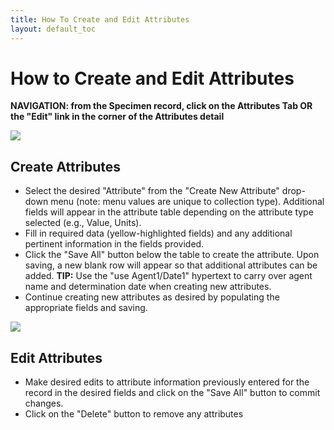 ```yaml
---
title: How To Create and Edit Attributes
layout: default_toc
---
```


# How to Create and Edit Attributes

**NAVIGATION: from the Specimen record, click on the Attributes Tab OR the "Edit" link in the corner of the Attributes detail**

![](https://raw.githubusercontent.com/ArctosDB/documentation-wiki/master/tutorial_images/edit_attributes.jpg)

## Create Attributes

* Select the desired "Attribute" from the "Create New Attribute" drop-down menu (note: menu values are unique to collection type). Additional fields will appear in the attribute table depending on the attribute type selected (e.g., Value, Units).
* Fill in required data (yellow-highlighted fields) and any additional pertinent information in the fields provided.
* Click the "Save All" button below the table to create the attribute. Upon saving, a new blank row will appear so that additional attributes can be added. **TIP:** Use the "use Agent1/Date1" hypertext to carry over agent name and determination date when creating new attributes.
* Continue creating new attributes as desired by populating the appropriate fields and saving.

![](https://raw.githubusercontent.com/ArctosDB/documentation-wiki/master/tutorial_images/edit_attributes_detail.jpg)

## Edit Attributes

* Make desired edits to attribute information previously entered for the record in the desired fields and click on the "Save All" button to commit changes.
* Click on the "Delete" button to remove any attributes